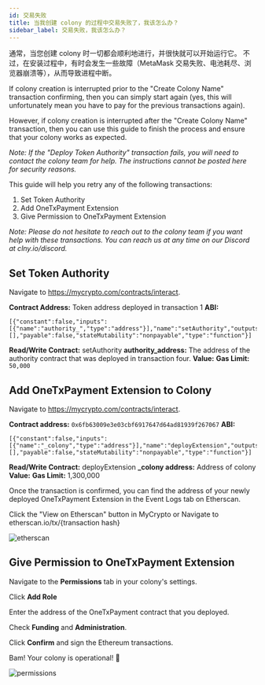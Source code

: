 ```yaml
---
id: 交易失败
title: 当我创建 colony 的过程中交易失败了，我该怎么办？
sidebar_label: 交易失败，我该怎么办？
---
```


通常，当您创建 colony 时一切都会顺利地进行，并很快就可以开始运行它。 不过，在安装过程中，有时会发生一些故障（MetaMask 交易失败、电池耗尽、浏览器崩溃等），从而导致进程中断。

If colony creation is interrupted prior to the "Create Colony Name" transaction confirming, then you can simply start again (yes, this will unfortunately mean you have to pay for the previous transactions again).

However, if colony creation is interrupted after the "Create Colony Name" transaction, then you can use this guide to finish the process and ensure that your colony works as expected.

*Note: If the "Deploy Token Authority" transaction fails, you will need to contact the colony team for help. The instructions cannot be posted here for security reasons.*

This guide will help you retry any of the following transactions:

1. Set Token Authority
2. Add OneTxPayment Extension
3. Give Permission to OneTxPayment Extension

*Note: Please do not hesitate to reach out to the colony team if you want help with these transactions. You can reach us at any time on our Discord at clny.io/discord.*

## Set Token Authority
Navigate to https://mycrypto.com/contracts/interact.

**Contract Address:** Token address deployed in transaction 1 **ABI:**
```
[{"constant":false,"inputs":[{"name":"authority_","type":"address"}],"name":"setAuthority","outputs":[],"payable":false,"stateMutability":"nonpayable","type":"function"}]
```
**Read/Write Contract:** setAuthority **authority_address:** The address of the authority contract that was deployed in transaction four. **Value:** **Gas Limit:** `50,000`



## Add OneTxPayment Extension to Colony
Navigate to https://mycrypto.com/contracts/interact.

**Contract address:** `0x6fb63009e3e03cbf6917647d64ad81939f267067` **ABI:**
```
[{"constant":false,"inputs":[{"name":"_colony","type":"address"}],"name":"deployExtension","outputs":[],"payable":false,"stateMutability":"nonpayable","type":"function"}]
```
**Read/Write Contract:** deployExtension **_colony address:** Address of colony **Value:** **Gas Limit:** 1,300,000

Once the transaction is confirmed, you can find the address of your newly deployed OneTxPayment Extension in the Event Logs tab on Etherscan.

Click the "View on Etherscan" button in MyCrypto or Navigate to etherscan.io/tx/{transaction hash}

![etherscan](assets/failed-transaction/1.png)

## Give Permission to OneTxPayment Extension
Navigate to the **Permissions** tab in your colony's settings.

Click **Add Role**

Enter the address of the OneTxPayment contract that you deployed.

Check **Funding** and **Administration**.

Click **Confirm** and sign the Ethereum transactions.

Bam! Your colony is operational! 🎉

![permissions](assets/failed-transaction/2.png)
